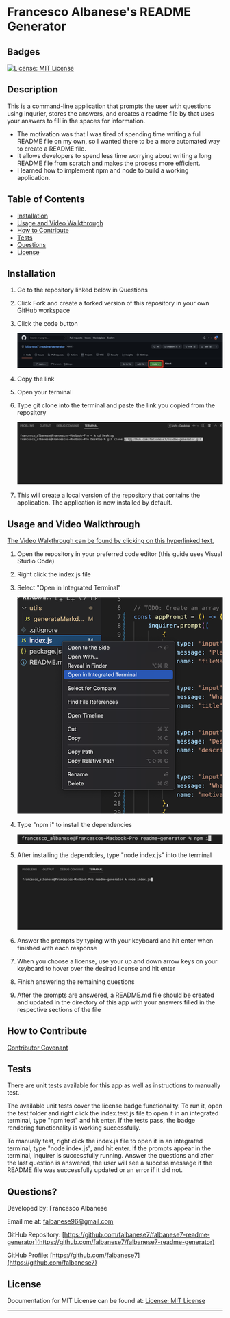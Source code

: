 # Francesco Albanese's README Generator

## Badges

[![License: MIT License](https://img.shields.io/badge/license-MIT%20License-blue)](https://choosealicense.com/licenses/mit/)

## Description

This is a command-line application that prompts the user with questions using inqurier, stores the answers, and creates a readme file by that uses your answers to fill in the spaces for information.

- The motivation was that I was tired of spending time writing a full README file on my own, so I wanted there to be a more automated way to create a README file.
- It allows developers to spend less time worrying about writing a long README file from scratch and makes the process more efficient.
- I learned how to implement npm and node to build a working application.

## Table of Contents

- [Installation](#installation)
- [Usage and Video Walkthrough](#usage-and-video-walkthrough)
- [How to Contribute](#how-to-contribute)
- [Tests](#tests)
- [Questions](#questions)
- [License](#license)

## Installation

1. Go to the repository linked below in Questions
2. Click Fork and create a forked version of this repository in your own GitHub workspace
3. Click the code button

   ![Highlighting code button](images/Screen%20Shot%202022-05-19%20at%201.15.05%20AM.png)

4. Copy the link
5. Open your terminal
6. Type git clone into the terminal and paste the link you copied from the repository

   ![git clone typed in terminal](images/Screen%20Shot%202022-05-19%20at%201.17.01%20AM.png)

7. This will create a local version of the repository that contains the application. The application is now installed by default.

## Usage and Video Walkthrough

[The Video Walkthrough can be found by clicking on this hyperlinked text.](https://drive.google.com/file/d/1PFjlocqT078jhsXuqHdNvzIiW5baTMse/view?usp=sharing)

1. Open the repository in your preferred code editor (this guide uses Visual Studio Code)
2. Right click the index.js file
3. Select "Open in Integrated Terminal"

   ![Right clicking index.js for integrated terminal](images/Screen%20Shot%202022-05-19%20at%201.18.29%20AM.png)

4. Type "npm i" to install the dependencies

   ![Typing npm i into terminal](images/Screen%20Shot%202022-05-21%20at%208.17.49%20AM.png)

5. After installing the dependcies, type "node index.js" into the terminal

   ![Typing node index.js into terminal](images/Screen%20Shot%202022-05-19%20at%201.18.44%20AM.png)

6. Answer the prompts by typing with your keyboard and hit enter when finished with each response
7. When you choose a license, use your up and down arrow keys on your keyboard to hover over the desired license and hit enter
8. Finish answering the remaining questions
9. After the prompts are answered, a README.md file should be created and updated in the directory of this app with your answers filled in the respective sections of the file

## How to Contribute

[Contributor Covenant](https://www.contributor-covenant.org/)

## Tests

There are unit tests available for this app as well as instructions to manually test.

The available unit tests cover the license badge functionality. To run it, open the test folder and right click the index.test.js file to open it in an integrated terminal, type "npm test" and hit enter. If the tests pass, the badge rendering functionality is working successfully.

To manually test, right click the index.js file to open it in an integrated terminal, type "node index.js", and hit enter. If the prompts appear in the terminal, inquirer is successfully running. Answer the questions and after the last question is answered, the user will see a success message if the README file was successfully updated or an error if it did not.

## Questions?

Developed by: Francesco Albanese

Email me at: falbanese96@gmail.com

GitHub Repository: [https://github.com/falbanese7/falbanese7-readme-generator](https://github.com/falbanese7/falbanese7-readme-generator)

GitHub Profile: [https://github.com/falbanese7](https://github.com/falbanese7)

## License

Documentation for MIT License can be found at:
[License: MIT License](https://choosealicense.com/licenses/mit/)

---
